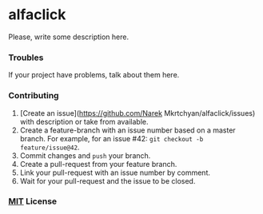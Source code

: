 # alfaclick

Please, write some description here.

### Troubles

If your project have problems, talk about them here.

### Contributing

1. [Create an issue](https://github.com/Narek Mkrtchyan/alfaclick/issues) with description or take from available.
2. Create a feature-branch with an issue number based on a master branch. For example, for an issue #42: `git checkout -b feature/issue@42`.
3. Commit changes and `push` your branch.
4. Create a pull-request from your feature branch.
5. Link your pull-request with an issue number by comment.
6. Wait for your pull-request and the issue to be closed.

### [MIT](http://en.wikipedia.org/wiki/MIT_License) License
